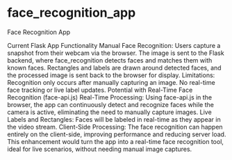 # face_recognition_app
Face Recognition App

Current Flask App Functionality
Manual Face Recognition: Users capture a snapshot from their webcam via the browser.
The image is sent to the Flask backend, where face_recognition detects faces and matches them with known faces.
Rectangles and labels are drawn around detected faces, and the processed image is sent back to the browser for display.
Limitations:
Recognition only occurs after manually capturing an image.
No real-time face tracking or live label updates.
Potential with Real-Time Face Recognition (face-api.js)
Real-Time Processing: Using face-api.js in the browser, the app can continuously detect and recognize faces while the camera is active, eliminating the need to manually capture images.
Live Labels and Rectangles: Faces will be labeled in real-time as they appear in the video stream.
Client-Side Processing: The face recognition can happen entirely on the client-side, improving performance and reducing server load.
This enhancement would turn the app into a real-time face recognition tool, ideal for live scenarios, without needing manual image captures.
